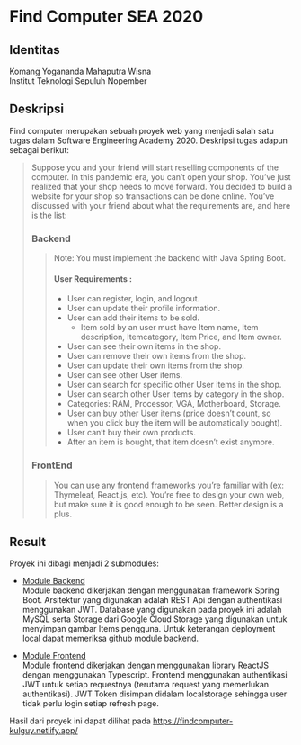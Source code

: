 # Find Computer SEA 2020

## Identitas
Komang Yogananda Mahaputra Wisna  
Institut Teknologi Sepuluh Nopember

## Deskripsi
Find computer merupakan sebuah proyek web yang menjadi salah satu tugas dalam Software Engineering Academy 2020. Deskripsi tugas adapun sebagai berikut:

> Suppose you and your friend will start reselling components of the computer. In this pandemic era, you can’t open your shop. You’ve just realized that your shop needs to move forward. You decided to build a website for your shop so transactions can be done online. You’ve discussed with your friend about what the requirements are, and here is the list:  
> ### Backend
> > Note: You must implement the backend with Java Spring Boot.  
>> #### User Requirements :
>> - User can register, login, and logout.
>> - User can update their profile information.
>> - User can add their items to be sold.
>>    - Item sold by an user must have Item name, Item description, Itemcategory, Item Price, and Item owner.
>> - User can see their own items in the shop.
>> - User can remove their own items from the shop.
>> - User can update their own items from the shop.
>> - User can see other User items.
>> - User can search for specific other User items in the shop.
>> - User can search other User items by category in the shop.
>> - Categories: RAM, Processor, VGA, Motherboard, Storage.
>> - User can buy other User items (price doesn’t count, so when you click buy the item will be automatically bought).
>> - User can’t buy their own products.
>> - After an item is bought, that item doesn’t exist anymore.
> ### FrontEnd
>> You can use any frontend frameworks you’re familiar with (ex: Thymeleaf, React.js, etc). You’re free to design your own web, but make sure it is good enough to be seen. Better design is a plus.

## Result
Proyek ini dibagi menjadi 2 submodules:  
- [Module Backend](https://github.com/komangyogananda/findcomputer-be)  
  Module backend dikerjakan dengan menggunakan framework Spring Boot. Arsitektur yang digunakan adalah REST Api dengan authentikasi menggunakan JWT. Database yang digunakan pada proyek ini adalah MySQL serta Storage dari Google Cloud Storage yang digunakan untuk menyimpan gambar Items pengguna. Untuk keterangan deployment local dapat memeriksa github module backend.

- [Module Frontend](https://github.com/komangyogananda/findcomputer-fe)  
  Module frontend dikerjakan dengan menggunakan library ReactJS dengan menggunakan Typescript. Frontend menggunakan authentikasi JWT untuk setiap requestnya (terutama request yang memerlukan authentikasi). JWT Token disimpan didalam localstorage sehingga user tidak perlu login setiap refresh page.

Hasil dari proyek ini dapat dilihat pada https://findcomputer-kulguy.netlify.app/ 

